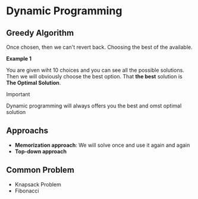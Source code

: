 # Dynamic Programming

## Greedy Algorithm
Once chosen, then we can't revert back. Choosing the best of the available. 

**Example 1** 

You are given wiht 10 choices and you can see all the possible solutions. Then we will obviously choose the best option.
That __the best__ solution is **The Optimal Solution**.

> [!IMPORTANT]
> Dynamic programming will always offers you the best and omst optimal solution

## Approachs
* __Memorization approach__: We will solve once and use it again and again
* __Top-down approach__

## Common Problem
* Knapsack Problem
* Fibonacci
